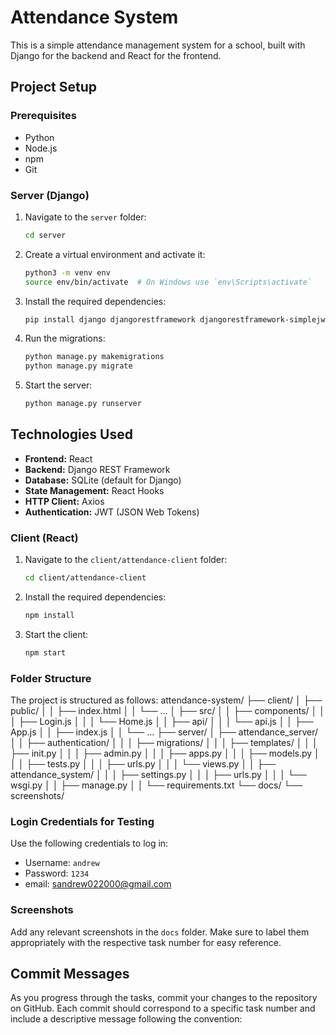 # Attendance System

This is a simple attendance management system for a school, built with Django for the backend and React for the frontend.

## Project Setup

### Prerequisites

- Python 
- Node.js
- npm
- Git

### Server (Django)

1. Navigate to the `server` folder:
    ```bash
    cd server
    ```
2. Create a virtual environment and activate it:
    ```bash
    python3 -m venv env
    source env/bin/activate  # On Windows use `env\Scripts\activate`
    ```
3. Install the required dependencies:
    ```bash
    pip install django djangorestframework djangorestframework-simplejwt
    ```
4. Run the migrations:
    ```bash
    python manage.py makemigrations
    python manage.py migrate
    ```
5. Start the server:
    ```bash
    python manage.py runserver
    ```



## Technologies Used

- **Frontend:** React
- **Backend:** Django REST Framework
- **Database:** SQLite (default for Django)
- **State Management:** React Hooks
- **HTTP Client:** Axios
- **Authentication:** JWT (JSON Web Tokens)


### Client (React)

1. Navigate to the `client/attendance-client` folder:
    ```bash
    cd client/attendance-client
    ```
2. Install the required dependencies:
    ```bash
    npm install
    ```
3. Start the client:
    ```bash
    npm start
    ```

### Folder Structure

The project is structured as follows:
attendance-system/
├── client/
│ ├── public/
│ │ ├── index.html
│ │ └── ...
│ ├── src/
│ │ ├── components/
│ │ │ ├── Login.js
│ │ │ └── Home.js
│ │ ├── api/
│ │ │ └── api.js
│ │ ├── App.js
│ │ ├── index.js
│ │ └── ...
├── server/
│ ├── attendance_server/
│ │ ├── authentication/
│ │ │ ├── migrations/
│ │ │ ├── templates/
│ │ │ ├── init.py
│ │ │ ├── admin.py
│ │ │ ├── apps.py
│ │ │ ├── models.py
│ │ │ ├── tests.py
│ │ │ ├── urls.py
│ │ │ └── views.py
│ │ ├── attendance_system/
│ │ │ ├── settings.py
│ │ │ ├── urls.py
│ │ │ └── wsgi.py
│ │ ├── manage.py
│ │ └── requirements.txt
└── docs/
└── screenshots/

### Login Credentials for Testing

Use the following credentials to log in:
- Username: `andrew`
- Password: `1234`
- email: sandrew022000@gmail.com

### Screenshots

Add any relevant screenshots in the `docs` folder. Make sure to label them appropriately with the respective task number for easy reference.

## Commit Messages

As you progress through the tasks, commit your changes to the repository on GitHub. Each commit should correspond to a specific task number and include a descriptive message following the convention:

